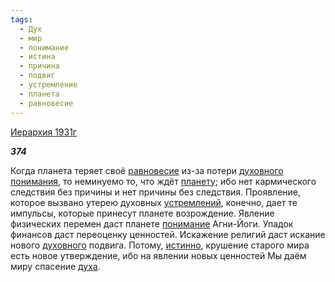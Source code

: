 ```yaml
---
tags:
  - Дух
  - мир
  - понимание
  - истина
  - причина
  - подвиг
  - устремление
  - планета
  - равновесие
---
```

[Иерархия 1931г](https://127.0.0.1:4002/agni/1931)

___374___

Когда планета теряет своё [равновесие](../../../tags/#равновесие) из-за потери [духовного](../../../tags/#Дух) [понимания](../../../tags/#[понимание](../../../tags/#понимание)), то неминуемо то, что ждёт [планету](../../../tags/#планета); ибо нет кармического следствия без причины и нет причины без следствия. Проявление, которое вызвано утерею духовных [устремлений](../../../tags/#устремление), конечно, дает те импульсы, которые принесут планете возрождение. Явление физических перемен даст планете [понимание](../../../tags/#понимание) Агни-Йоги. Упадок финансов даст переоценку ценностей. Искажение религий даст искание нового [духовного](../../../tags/#Дух) подвига. Потому, [истинно](../../../tags/#истина), крушение старого мира есть новое утверждение, ибо на явлении новых ценностей Мы даём миру спасение [духа](../../../tags/#Дух).   

